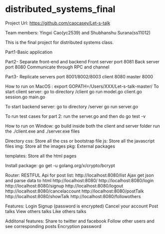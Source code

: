 # distributed_systems_final
Project Url: https://github.com/caocasey/Let-s-talk

Team members:
Yingxi Cao(yc2539) and Shubhanshu Surana(ss11012)

This is the final project for distributed systems class. 

Part1-Basic application

Part2- Separate front-end and backend
Front server port 8081
Back server port 8080
Communicate through RPC and channel

Part3- Replicate servers
port 8001/8002/8003
client 8080
master 8000

How to run on MacOS :
export GOPATH=/Users/XXX/Let-s-talk-master/
To start client server: go to directory /client
go run model.go client.go session.go main.go

To start backend server: go to directory /server
go run server.go

To run test cases for part 2:
run the server.go and then do go test -v

How to run on Window:
go build inside both the client and server folder
run the ./client.exe and ./server.exe files

Directory
css:
Store all the css or bootstrap file 
js:
Store all the javascript files
img:
Store all the images
pkg:
External packages

templates:
Store all the html pages

Install package:
go get -u golang.org/x/crypto/bcrypt


Router:
RESTFUL Api for post list:
http://localhost:8080/list
Ajax get json and parse data to html
http://localhost:8080/
http://localhost:8080/login
http://localhost:8080/signup
http://localhost:8080/logout
http://localhost:8080/cancelaccount
http://localhost:8080/postTalk
http://localhost:8080/showTalk
http://localhost:8080/followothers


Features:
Login
Signup (password is encrypted)
Cancel your account
Post talks
View others talks
Like others talks

Additonal features:
Share to twitter and facebook
Follow other users and see corresponding posts
Encryption password




